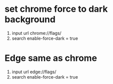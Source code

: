 # set chrome force to dark background
1. input url chrome://flags/
2. search enable-force-dark = true
   
# Edge same as chrome 
1. input url edge://flags/
2. search enable-force-dark = true
